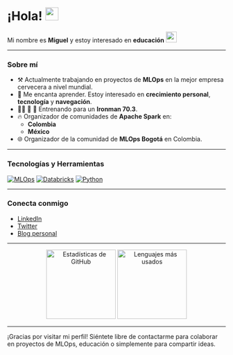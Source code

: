 <!-- 
  README de ejemplo para un perfil de GitHub 
  Basado en la descripción y la imagen compartida
-->

# ¡Hola! <img src="https://media.giphy.com/media/hvRJCLFzcasrR4ia7z/giphy.gif" width="30px"/> 
Mi nombre es **Miguel** y estoy interesado en **educación** <img src="https://em-content.zobj.net/thumbs/120/apple/325/brain_1f9e0.png" width="25px"/>

---

### Sobre mí

- ⚒️ Actualmente trabajando en proyectos de **MLOps** en la mejor empresa cervecera a nivel mundial.
- 🚀 Me encanta aprender. Estoy interesado en **crecimiento personal**, **tecnología** y **navegación**.
- 🏊‍♂️ 🚴 🏃 Entrenando para un **Ironman 70.3**.
- 🔥 Organizador de comunidades de **Apache Spark** en:
  - **Colombia** 
  - **México**
- 🌐 Organizador de la comunidad de **MLOps Bogotá** en Colombia.

---

### Tecnologías y Herramientas

[![MLOps](https://img.shields.io/badge/-MLOps-blueviolet?style=flat-square)](https://mlops.community/)
[![Databricks](https://img.shields.io/badge/-Databricks-red?style=flat-square&logo=databricks&logoColor=white)](https://databricks.com/)
[![Python](https://img.shields.io/badge/-Python-3776AB?style=flat-square&logo=python&logoColor=white)](https://www.python.org/)

---

### Conecta conmigo

- [LinkedIn](#) <!-- Cambia # por tu enlace de LinkedIn -->
- [Twitter](#)  <!-- Cambia # por tu enlace de Twitter -->
- [Blog personal](#) <!-- Cambia # por tu blog personal, si tienes -->

---

<div align="center">
  <img src="https://github-readme-stats.vercel.app/api?username=TU_USUARIO&show_icons=true&theme=dark" height="160" alt="Estadísticas de GitHub" />
  <img src="https://github-readme-stats.vercel.app/api/top-langs/?username=TU_USUARIO&layout=compact&theme=dark" height="160" alt="Lenguajes más usados" />
</div>

<!-- 
  Ajusta 'TU_USUARIO' por tu nombre de usuario de GitHub 
  y personaliza a tu gusto.
-->

---

¡Gracias por visitar mi perfil! 
Siéntete libre de contactarme para colaborar en proyectos de MLOps, educación o simplemente para compartir ideas.
